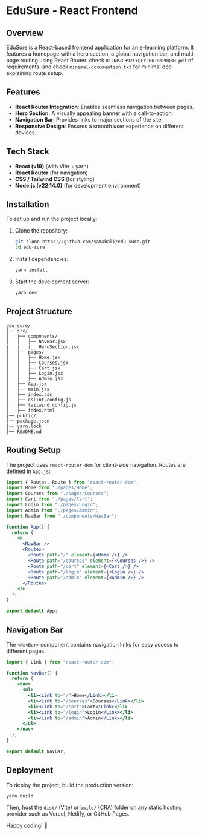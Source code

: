 # EduSure - React Frontend

## Overview
EduSure is a React-based frontend application for an e-learning platform. It features a homepage with a hero section, a global navigation bar, and multi-page routing using React Router. check `01JNPZC39ZEYQEYJH61B1PDQ8M.pdf` of requirements.
and check `minimal-documention.txt` for minimal doc explaining route setup.

## Features
- **React Router Integration**: Enables seamless navigation between pages.
- **Hero Section**: A visually appealing banner with a call-to-action.
- **Navigation Bar**: Provides links to major sections of the site.
- **Responsive Design**: Ensures a smooth user experience on different devices.

## Tech Stack
- **React (v19)** (with Vite + yarn)
- **React Router** (for navigation)
- **CSS / Tailwind CSS** (for styling)
- **Node.js (v22.14.0)** (for development environment)

## Installation
To set up and run the project locally:

1. Clone the repository:
   ```sh
   git clone https://github.com/samahali/edu-sure.git
   cd edu-sure
   ```

2. Install dependencies:
   ```sh
   yarn install
   ```

3. Start the development server:
   ```sh
   yarn dev
   ```

## Project Structure
```
edu-sure/
│── src/
│   ├── components/
│   │   ├── NavBar.jsx
|   |   |__ HeroSection.jsx
│   ├── pages/
│   │   ├── Home.jsx
│   │   ├── Courses.jsx
│   │   ├── Cart.jsx
│   │   ├── Login.jsx
│   │   ├── Admin.jsx
│   ├── App.jsx
│   ├── main.jsx
│   ├── index.css
│   ├── eslint.config.js
│   ├── tailwind.config.js
│   ├── index.html
│── public/
│── package.json
|── yarn.lock
│── README.md
```

## Routing Setup
The project uses `react-router-dom` for client-side navigation. Routes are defined in `App.js`:

```jsx
import { Routes, Route } from "react-router-dom";
import Home from "./pages/Home";
import Courses from "./pages/Courses";
import Cart from "./pages/Cart";
import Login from "./pages/Login";
import Admin from "./pages/Admin";
import NavBar from "./components/NavBar";

function App() {
  return (
    <>
      <NavBar />
      <Routes>
        <Route path="/" element={<Home />} />
        <Route path="/courses" element={<Courses />} />
        <Route path="/cart" element={<Cart />} />
        <Route path="/login" element={<Login />} />
        <Route path="/admin" element={<Admin />} />
      </Routes>
    </>
  );
}

export default App;
```

## Navigation Bar
The `<NavBar>` component contains navigation links for easy access to different pages.

```jsx
import { Link } from "react-router-dom";

function NavBar() {
  return (
    <nav>
      <ul>
        <li><Link to="/">Home</Link></li>
        <li><Link to="/courses">Courses</Link></li>
        <li><Link to="/cart">Cart</Link></li>
        <li><Link to="/login">Login</Link></li>
        <li><Link to="/admin">Admin</Link></li>
      </ul>
    </nav>
  );
}

export default NavBar;
```

## Deployment
To deploy the project, build the production version:
```sh
yarn build
```
Then, host the `dist/` (Vite) or `build/` (CRA) folder on any static hosting provider such as Vercel, Netlify, or GitHub Pages.


Happy coding! 🚀


